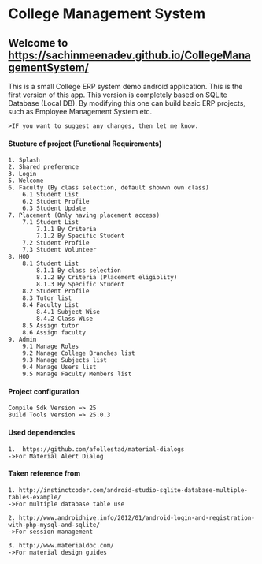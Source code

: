 # College Management System

## Welcome to https://sachinmeenadev.github.io/CollegeManagementSystem/

This is a small College ERP system demo android application. 
This is the first version of this app. This version is completely based on SQLite Database (Local DB).
By modifying this one can build basic ERP projects, such as Employee Management System etc.
    
    >IF you want to suggest any changes, then let me know.

#### Stucture of project (Functional Requirements)
    1. Splash
	2. Shared preference
	3. Login
	5. Welcome
	6. Faculty (By class selection, default showwn own class)
		6.1 Student List
		6.2 Student Profile
		6.3 Student Update
	7. Placement (Only having placement access)
		7.1 Student List
			7.1.1 By Criteria
			7.1.2 By Specific Student
		7.2 Student Profile
		7.3 Student Volunteer
	8. HOD
		8.1 Student List
			8.1.1 By class selection
			8.1.2 By Criteria (Placement eligiblity)
			8.1.3 By Specific Student
		8.2 Student Profile
		8.3 Tutor list
		8.4 Faculty List	
			8.4.1 Subject Wise
			8.4.2 Class Wise
		8.5 Assign tutor
		8.6 Assign faculty
	9. Admin
		9.1 Manage Roles
		9.2 Manage College Branches list
		9.3 Manage Subjects list
		9.4 Manage Users list		
		9.5 Manage Faculty Members list

#### Project configuration
    Compile Sdk Version => 25
    Build Tools Version => 25.0.3
    
#### Used dependencies
    1.  https://github.com/afollestad/material-dialogs 
    ->For Material Alert Dialog 
      
#### Taken reference from 
    1. http://instinctcoder.com/android-studio-sqlite-database-multiple-tables-example/
    ->For multiple database table use
    
    2. http://www.androidhive.info/2012/01/android-login-and-registration-with-php-mysql-and-sqlite/
    ->For session management
    
    3. http://www.materialdoc.com/
    ->For material design guides
